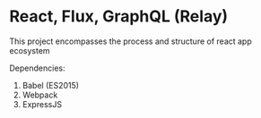 # React, Flux, GraphQL (Relay)

This project encompasses the process and structure of react app ecosystem

Dependencies:
1. Babel (ES2015)
1. Webpack
3. ExpressJS
